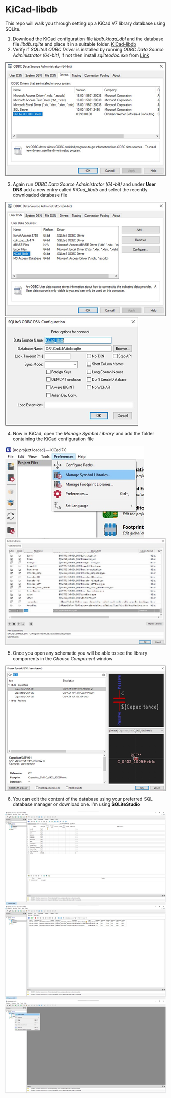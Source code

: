 # KiCad-libdb
 This repo will walk you through setting up a KiCad V7 library database using SQLite.

1. Download the KiCad configuration file *libdb.kicad_dbl* and the database file *libdb.sqlite* and place it in a suitable folder. [KiCad-libdb](https://github.com/SumantKhalate/KiCad-libdb/archive/refs/heads/main.zip)
2. Verify if *SQLite3 ODBC Driver* is installed by running *ODBC Data Source Administrator (64-bit)*, if not then install *sqliteodbc.exe* from [Link](http://www.ch-werner.de/sqliteodbc/)

![Alt text](/README/ODBC_3.jpg)

3. Again run *ODBC Data Source Administrator (64-bit)* and under **User DNS** add a new entry called *KiCad_libdb* and select the recently downloaded database file

![Alt text](/README/ODBC_1.jpg) ![Alt text](/README/ODBC_2.jpg)

4. Now in KiCad, open the *Manage Symbol Library* and add the folder containing the KiCad configuration file

![Alt text](/README/KiCad_1.jpg) ![Alt text](/README/KiCad_2.jpg)

5. Once you open any schematic you will be able to see the library components in the *Choose Component* window

![Alt text](/README/KiCad_3.jpg)

6. You can edit the content of the database using your preferred SQL database manager or download one. I'm using **SQLiteStudio**

![Alt text](/README/SQLiteStudio_1.jpg)
![Alt text](/README/SQLiteStudio_2.jpg)
![Alt text](/README/SQLiteStudio_3.jpg)
